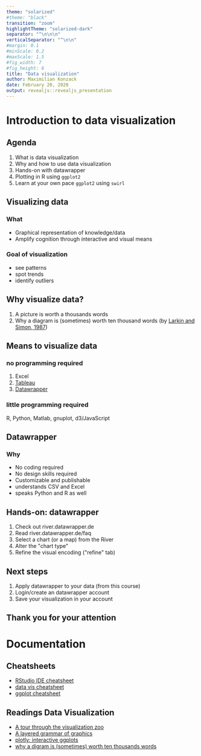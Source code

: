 ```yaml
---
theme: "solarized"
#theme: "black"
transition: "zoom"
highlightTheme: "solarized-dark"
separator: "^\n\n\n"
verticalSeparator: "^\n\n"
#margin: 0.1
#minScale: 0.2
#maxScale: 1.5
#fig_width: 7
#fig_height: 6
title: "Data visualization"
author: Maximilian Konzack
date: February 20, 2020
output: revealjs::revealjs_presentation
---
```


# Introduction to data visualization


## Agenda
1. What is data visualization
2. Why and how to use data visualization
3. Hands-on with datawrapper
4. Plotting in R using ```ggplot2```
5. Learn at your own pace ```ggplot2``` using ```swirl```


## Visualizing data
### What
- Graphical representation of knowledge/data
- Amplify cognition through interactive and visual means

### Goal of visualization
- see patterns
- spot trends
- identify outliers


## Why visualize data?
1. A picture is worth a thousands words
2. Why a diagram is (sometimes) worth ten thousand words (by [Larkin and Simon, 1987](https://onlinelibrary.wiley.com/doi/abs/10.1111/j.1551-6708.1987.tb00863.x))


## Means to visualize data
### no programming required
1. Excel
2. [Tableau](https://www.tableau.com/)
3. [Datawrapper](https://www.datawrapper.de/)
### little programming required
R, Python, Matlab, gnuplot, d3/JavaScript


## Datawrapper
### Why
- No coding required
- No design skills required
- Customizable and publishable
- understands CSV and Excel
- speaks Python and R as well


## Hands-on: datawrapper
1. Check out river.datawrapper.de
2. Read river.datawrapper.de/faq
3. Select a chart (or a map) from the River
4. Alter the "chart type"
5. Refine the visual encoding ("refine" tab)


## Next steps
1. Apply datawrapper to your data (from this course)
2. Login/create an datawrapper account 
3. Save your visualization in your account



## Thank you for your attention



# Documentation
## Cheatsheets
 - [RStudio IDE cheatsheet](../cheatsheets/rstudio-ide.pdf)
 - [data vis cheatsheet](../cheatsheets/data-visualization-2.1.pdf)
 - [ggplot cheatsheet](../cheatsheets/ggplot2-cheatsheet-2.1.pdf)


## Readings Data Visualization
- [A tour through the visualization zoo](https://homes.cs.washington.edu/~jheer//files/zoo/)
- [A layered grammar of graphics](https://byrneslab.net/classes/biol607/readings/wickham_layered-grammar.pdf)
- [plotly: interactive ggplots](https://plot.ly/ggplot2/)
- [why a digram is (sometimes) worth ten thousands words](https://onlinelibrary.wiley.com/doi/abs/10.1111/j.1551-6708.1987.tb00863.x)
